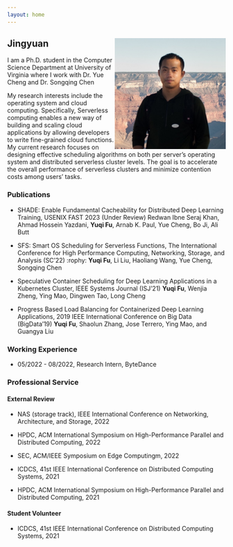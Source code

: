 ```yaml
---
layout: home
---   
```

<h2>
<img src="image/2012_sq.jpg"
  width="256"
  height="256"
  style="float:right;">
  Jingyuan
</h2>
I am a Ph.D. student in the Computer Science Department at University of Virginia where I work with Dr. Yue Cheng and Dr. Songqing Chen

My research interests include the operating system and cloud computing. Specifically, Serverless computing enables a new way of building and scaling cloud applications by allowing developers to write fine-grained cloud functions. My current research focuses on designing effective scheduling algorithms on both per server’s operating system and distributed serverless cluster levels. The goal is to accelerate the overall performance of serverless clusters and minimize contention costs among users’ tasks.


### Publications
* SHADE: Enable Fundamental Cacheability for Distributed Deep Learning Training, USENIX FAST 2023 (Under Review)
Redwan Ibne Seraj Khan, Ahmad Hossein Yazdani, **Yuqi Fu**, Arnab K. Paul, Yue Cheng, Bo Ji, Ali Butt

* SFS: Smart OS Scheduling for Serverless Functions, The International Conference for High Performance Computing, Networking, Storage, and Analysis
(SC’22)
:rophy:
**Yuqi Fu**, Li Liu, Haoliang Wang, Yue Cheng, Songqing Chen

* Speculative Container Scheduling for Deep Learning Applications in a Kubernetes Cluster, IEEE Systems Journal (ISJ’21) 
**Yuqi Fu**, Wenjia Zheng, Ying Mao, Dingwen Tao, Long Cheng

* Progress Based Load Balancing for Containerized Deep Learning Applications, 2019 IEEE International Conference on Big Data (BigData’19)
**Yuqi Fu**, Shaolun Zhang, Jose Terrero, Ying Mao, and Guangya Liu


### Working Experience
* 05/2022 - 08/2022, Research Intern, ByteDance

### Professional Service

#### External Review
* NAS (storage track), IEEE International Conference on Networking, Architecture, and Storage, 2022 

* HPDC, ACM International Symposium on High-Performance Parallel and Distributed Computing, 2022 

* SEC, ACM/IEEE Symposium on Edge Computingm, 2022 

* ICDCS, 41st IEEE International Conference on Distributed Computing Systems, 2021 

* HPDC, ACM International Symposium on High-Performance Parallel and Distributed Computing, 2021

#### Student Volunteer
* ICDCS, 41st IEEE International Conference on Distributed Computing Systems, 2021




